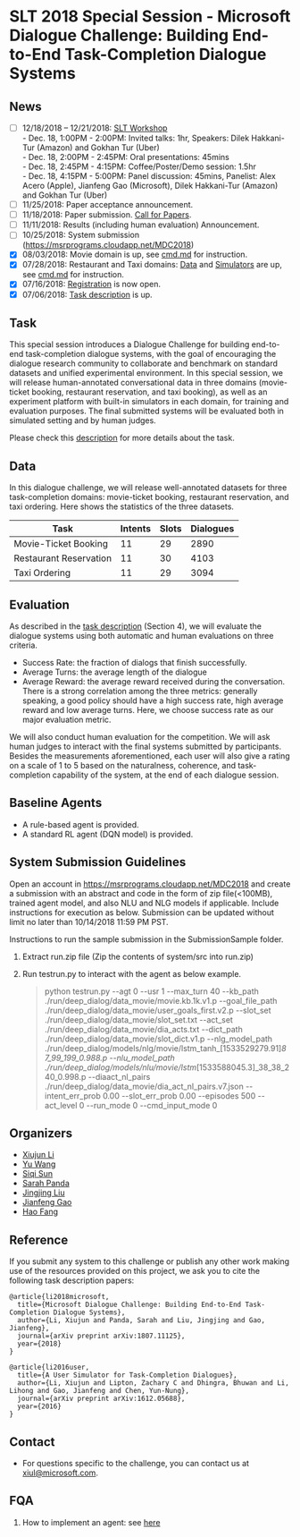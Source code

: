 # SLT 2018 Special Session - Microsoft Dialogue Challenge: Building End-to-End Task-Completion Dialogue Systems

## News
- [ ] 12/18/2018 – 12/21/2018: [SLT Workshop](http://www.slt2018.org/news/)<br/>
      - Dec. 18, 1:00PM - 2:00PM: Invited talks: 1hr, Speakers: Dilek Hakkani-Tur (Amazon) and Gokhan Tur (Uber)<br/>
      - Dec. 18, 2:00PM - 2:45PM: Oral presentations: 45mins<br/>
      - Dec. 18, 2:45PM - 4:15PM: Coffee/Poster/Demo session: 1.5hr<br/>
      - Dec. 18, 4:15PM - 5:00PM: Panel discussion: 45mins, Panelist: Alex Acero (Apple), Jianfeng Gao (Microsoft), Dilek Hakkani-Tur (Amazon) and Gokhan Tur (Uber)
- [ ] 11/25/2018: Paper acceptance announcement.
- [ ] 11/18/2018: Paper submission. [Call for Papers](https://github.com/xiul-msr/e2e_dialog_challenge/blob/master/SLT%202018%20-%20MS%20Dialogue%20Challenge%20-%20CFP.pdf).
- [ ] 11/11/2018: Results (including human evaluation) Announcement.
- [ ] 10/25/2018: System submission (https://msrprograms.cloudapp.net/MDC2018)
- [x] 08/03/2018: Movie domain is up, see [cmd.md](https://github.com/xiul-msr/e2e_dialog_challenge/blob/master/cmd.md) for instruction.
- [x] 07/28/2018: Restaurant and Taxi domains: [Data](https://github.com/xiul-msr/e2e_dialog_challenge/data/) and [Simulators](https://github.com/xiul-msr/e2e_dialog_challenge/system/) are up, see [cmd.md](https://github.com/xiul-msr/e2e_dialog_challenge/blob/master/cmd.md) for instruction.
- [x] 07/16/2018: [Registration](https://docs.google.com/forms/d/e/1FAIpQLScWl3BYiCLHjR2hGrkehx1kS53vvMTmQ2ktuvGNYSAtiQLSpw/viewform) is now open.
- [x] 07/06/2018: [Task description](https://github.com/xiul-msr/e2e_dialog_challenge/blob/master/microsoft-dialogue-challenge-slt2018.pdf) is up.

## Task
This special session introduces a Dialogue Challenge for building end-to-end task-completion dialogue systems, with the goal of encouraging the dialogue research community to collaborate and benchmark on standard datasets and unified experimental environment. In this special session, we will release human-annotated conversational data in three domains (movie-ticket booking, restaurant reservation, and taxi booking), as well as an experiment platform with built-in simulators in each domain, for training and evaluation purposes. The final submitted systems will be evaluated both in simulated setting and by human judges.

Please check this [description](https://github.com/xiul-msr/e2e_dialog_challenge/blob/master/microsoft-dialogue-challenge-slt2018.pdf) for more details about the task.

## Data
In this dialogue challenge, we will release well-annotated datasets for three task-completion domains: movie-ticket booking, restaurant reservation, and taxi ordering. Here shows the statistics of the three datasets.

|Task|Intents|Slots|Dialogues|
| -----| ----- | ----- | ----- |
|Movie-Ticket Booking|11|29|2890|
|Restaurant Reservation|11|30|4103|
|Taxi Ordering|11|29|3094|

## Evaluation
As described in the [task description](https://github.com/xiul-msr/e2e_dialog_challenge/blob/master/microsoft-dialogue-challenge-slt2018.pdf) (Section 4), we will evaluate the dialogue systems using both automatic and human evaluations on three criteria.
* Success Rate: the fraction of dialogs that finish successfully.
* Average Turns: the average length of the dialogue
* Average Reward: the average reward received during the conversation.
There is a strong correlation among the three metrics: generally speaking, a good policy should have a high success rate, high average reward and low average turns. Here, we choose success rate as our major evaluation metric.

We will also conduct human evaluation for the competition. We will ask human judges to interact with the final systems submitted by participants. Besides the measurements aforementioned, each user will also give a rating on a scale of 1 to 5 based on the naturalness, coherence, and task-completion capability of the system, at the end of each dialogue session.

## Baseline Agents
* A rule-based agent is provided.
* A standard RL agent (DQN model) is provided.

## System Submission Guidelines

Open an account in https://msrprograms.cloudapp.net/MDC2018 and create a submission with an abstract and code in the form of zip file(<100MB), trained agent model, and also NLU and NLG models if applicable. Include instructions for execution as below. Submission can be updated without limit no later than 10/14/2018 11:59 PM PST. 

Instructions to run the sample submission in the SubmissionSample folder.
1.	Extract run.zip file (Zip the contents of system/src into run.zip) 
2.	Run testrun.py to interact with the agent as below example. 

      > python testrun.py --agt 0 --usr 1 --max_turn 40 --kb_path ./run/deep_dialog/data_movie/movie.kb.1k.v1.p --goal_file_path ./run/deep_dialog/data_movie/user_goals_first.v2.p --slot_set ./run/deep_dialog/data_movie/slot_set.txt --act_set ./run/deep_dialog/data_movie/dia_acts.txt --dict_path ./run/deep_dialog/data_movie/slot_dict.v1.p --nlg_model_path ./run/deep_dialog/models/nlg/movie/lstm_tanh_[1533529279.91]_87_99_199_0.988.p --nlu_model_path ./run/deep_dialog/models/nlu/movie/lstm_[1533588045.3]_38_38_240_0.998.p --diaact_nl_pairs ./run/deep_dialog/data_movie/dia_act_nl_pairs.v7.json --intent_err_prob 0.00 --slot_err_prob 0.00 --episodes 500 --act_level 0 --run_mode 0 --cmd_input_mode 0

<!---
## Timeline
|Phase|Dates|
| ------ | -------------- |
|TBA|TBA|
|1. Development Phase|June 1 – Sept 9|
|1.1 Code (data extraction code, seq2seq baseline)|June 1|
|1.2 "Trial" data made available|June 18|
|1.3 Official training data made available| By July 1|
|2. Evaluation Phase|Sept 10 – 24|
|2.1 Test data made available|Sept 10|
 -->

## Organizers
* [Xiujun Li](https://www.microsoft.com/en-us/research/people/xiul/)
* [Yu Wang](https://www.linkedin.com/in/yu-wang-a95b2b1)
* [Siqi Sun](https://www.linkedin.com/in/siqi-sun)
* [Sarah Panda](https://www.linkedin.com/in/sarah-panda-7345267b)
* [Jingjing Liu](https://www.microsoft.com/en-us/research/people/jingjl/)
* [Jianfeng Gao](https://www.microsoft.com/en-us/research/people/jfgao/)
* [Hao Fang](https://www.linkedin.com/in/hao-fang-99778b25)

## Reference
If you submit any system to this challenge or publish any other work making use of the resources provided on this project, we ask you to cite the following task description papers:

```
@article{li2018microsoft,
  title={Microsoft Dialogue Challenge: Building End-to-End Task-Completion Dialogue Systems},
  author={Li, Xiujun and Panda, Sarah and Liu, Jingjing and Gao, Jianfeng},
  journal={arXiv preprint arXiv:1807.11125},
  year={2018}
}

@article{li2016user,
  title={A User Simulator for Task-Completion Dialogues},
  author={Li, Xiujun and Lipton, Zachary C and Dhingra, Bhuwan and Li, Lihong and Gao, Jianfeng and Chen, Yun-Nung},
  journal={arXiv preprint arXiv:1612.05688},
  year={2016}
}
```

## Contact
* For questions specific to the challenge, you can contact us at <xiul@microsoft.com>.

## FQA
1. How to implement an agent: see [here](https://github.com/xiul-msr/e2e_dialog_challenge/issues/1)
